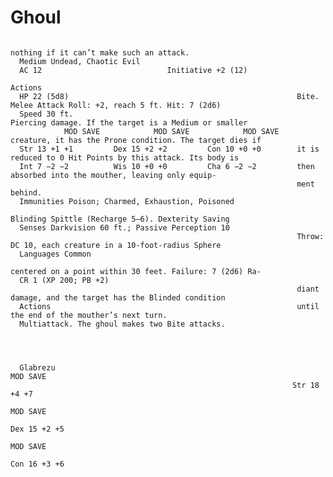 # Ghoul

                                                                     nothing if it can’t make such an attack.
      Medium Undead, Chaotic Evil
      AC 12                            Initiative +2 (12)
                                                                    Actions
      HP 22 (5d8)                                                   Bite. Melee Attack Roll: +2, reach 5 ft. Hit: 7 (2d6)
      Speed 30 ft.                                                  Piercing damage. If the target is a Medium or smaller
                MOD SAVE            MOD SAVE            MOD SAVE    creature, it has the Prone condition. The target dies if
      Str 13 +1 +1         Dex 15 +2 +2         Con 10 +0 +0        it is reduced to 0 Hit Points by this attack. Its body is
      Int 7 −2 −2          Wis 10 +0 +0         Cha 6 −2 −2         then absorbed into the mouther, leaving only equip-
                                                                    ment behind.
      Immunities Poison; Charmed, Exhaustion, Poisoned
                                                                    Blinding Spittle (Recharge 5–6). Dexterity Saving
      Senses Darkvision 60 ft.; Passive Perception 10
                                                                    Throw: DC 10, each creature in a 10-foot-radius Sphere
      Languages Common
                                                                    centered on a point within 30 feet. Failure: 7 (2d6) Ra-
      CR 1 (XP 200; PB +2)
                                                                    diant damage, and the target has the Blinded condition
      Actions                                                       until the end of the mouther’s next turn.
      Multiattack. The ghoul makes two Bite attacks.




      Glabrezu                                                               MOD SAVE
                                                                   Str 18 +4 +7
                                                                                                 MOD SAVE
                                                                                        Dex 15 +2 +5
                                                                                                                     MOD SAVE
                                                                                                            Con 16 +3 +6
